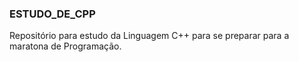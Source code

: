 ### ESTUDO_DE_CPP
Repositório para estudo da Linguagem C++ para se preparar para a maratona de Programação.
